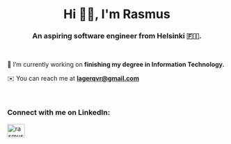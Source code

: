 

<h1 align="center">Hi 👋🏼, I'm Rasmus</h1>
<h3 align="center">An aspiring software engineer from Helsinki 🇫🇮.</h3>

<br>

🔭 I’m currently working on **finishing my degree in Information Technology.**

✉️ You can reach me at **lagerqvr@gmail.com**

<br>

<h3 align="left">Connect with me on LinkedIn:</h3>
<p align="left">
<a href="https://linkedin.com/in/rasmus-lagerqvist" target="blank"><img align="center" src="https://raw.githubusercontent.com/rahuldkjain/github-profile-readme-generator/master/src/images/icons/Social/linked-in-alt.svg" alt="rasmus-lagerqvist" height="30" width="40" /></a>
</p>



